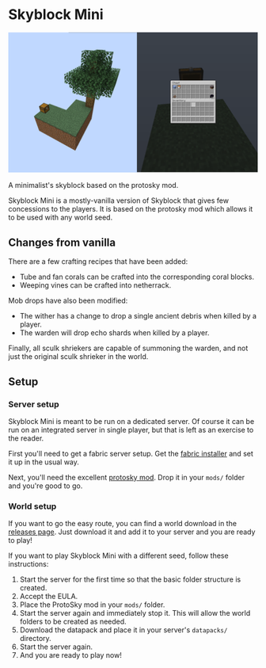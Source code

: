 # Skyblock Mini

![Starting island](/skyblock_start.png?raw=true "Starting island")

A minimalist's skyblock based on the protosky mod.

Skyblock Mini is a mostly-vanilla version of Skyblock that gives few concessions to the players. It is based on the protosky mod which allows it to be used with any world seed.

## Changes from vanilla

There are a few crafting recipes that have been added:
* Tube and fan corals can be crafted into the corresponding coral blocks.
* Weeping vines can be crafted into netherrack.

Mob drops have also been modified:
* The wither has a change to drop a single ancient debris when killed by a player.
* The warden will drop echo shards when killed by a player.

Finally, all sculk shriekers are capable of summoning the warden, and not just the original sculk shrieker in the world.

## Setup

### Server setup

Skyblock Mini is meant to be run on a dedicated server. Of course it can be run on an integrated server in single player, but that is left as an exercise to the reader.

First you'll need to get a fabric server setup. Get the [fabric installer](https://fabricmc.net/use/) and set it up in the usual way.

Next, you'll need the excellent [protosky mod](https://modrinth.com/mod/protosky). Drop it in your `mods/` folder and you're good to go.

### World setup

If you want to go the easy route, you can find a world download in the [releases page](https://github.com/kwvanderlinde/mc-skyblock-mini/releases). Just download it and add it to your server and you are ready to play!

If you want to play Skyblock Mini with a different seed, follow these instructions:
1. Start the server for the first time so that the basic folder structure is created.
2. Accept the EULA.
3. Place the ProtoSky mod in your `mods/` folder.
4. Start the server again and immediately stop it. This will allow the world folders to be created as needed.
5. Download the datapack and place it in your server's `datapacks/` directory.
6. Start the server again.
7. And you are ready to play now!
